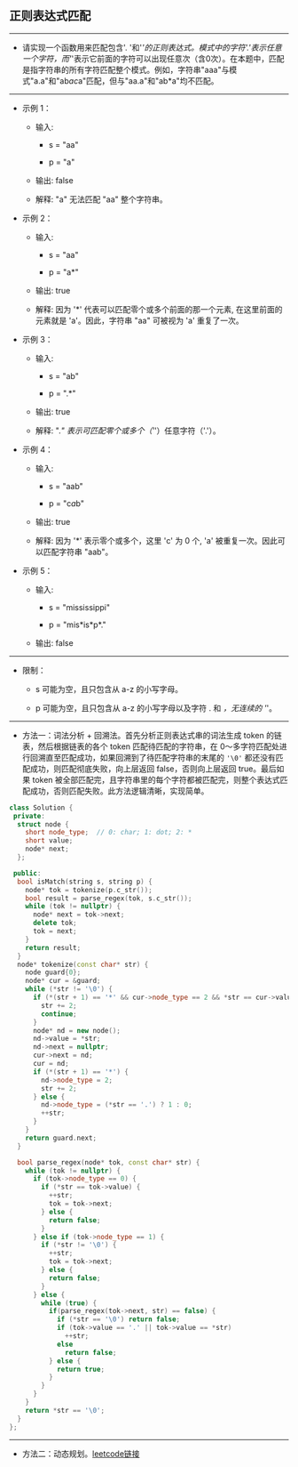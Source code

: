 ## 正则表达式匹配

--------------------

- 请实现一个函数用来匹配包含'. '和'*'的正则表达式。模式中的字符'.'表示任意一个字符，而'*'表示它前面的字符可以出现任意次（含0次）。在本题中，匹配是指字符串的所有字符匹配整个模式。例如，字符串"aaa"与模式"a.a"和"ab*ac*a"匹配，但与"aa.a"和"ab*a"均不匹配。

--------------------

- 示例 1：

    - 输入:

        - s = "aa"

        - p = "a"

    - 输出: false

    - 解释: "a" 无法匹配 "aa" 整个字符串。

- 示例 2：

    - 输入:

        - s = "aa"

        - p = "a*"

    - 输出: true

    - 解释: 因为 '*' 代表可以匹配零个或多个前面的那一个元素, 在这里前面的元素就是 'a'。因此，字符串 "aa" 可被视为 'a' 重复了一次。

- 示例 3：

    - 输入:

        - s = "ab"

        - p = ".*"
    
    - 输出: true

    - 解释: ".*" 表示可匹配零个或多个（'*'）任意字符（'.'）。

- 示例 4：

    - 输入:

        - s = "aab"
    
        - p = "c*a*b"
    
    - 输出: true

    - 解释: 因为 '*' 表示零个或多个，这里 'c' 为 0 个, 'a' 被重复一次。因此可以匹配字符串 "aab"。

- 示例 5：

    - 输入:

        - s = "mississippi"

        - p = "mis\*is\*p\*."

    - 输出: false

--------------------

- 限制：

    - s 可能为空，且只包含从 a-z 的小写字母。
    
    - p 可能为空，且只包含从 a-z 的小写字母以及字符 . 和 *，无连续的 '*'。

--------------------

- 方法一：词法分析 + 回溯法。首先分析正则表达式串的词法生成 token 的链表，然后根据链表的各个 token 匹配待匹配的字符串，在 0～多字符匹配处进行回溯直至匹配成功，如果回溯到了待匹配字符串的末尾的 `'\0'` 都还没有匹配成功，则匹配彻底失败，向上层返回 false，否则向上层返回 true。最后如果 token 被全部匹配完，且字符串里的每个字符都被匹配完，则整个表达式匹配成功，否则匹配失败。此方法逻辑清晰，实现简单。

```cpp
class Solution {
 private:
  struct node {
    short node_type;  // 0: char; 1: dot; 2: *
    short value;
    node* next;
  };

 public:
  bool isMatch(string s, string p) {
    node* tok = tokenize(p.c_str());
    bool result = parse_regex(tok, s.c_str());
    while (tok != nullptr) {
      node* next = tok->next;
      delete tok;
      tok = next;
    }
    return result;
  }
  node* tokenize(const char* str) {
    node guard{0};
    node* cur = &guard;
    while (*str != '\0') {
      if (*(str + 1) == '*' && cur->node_type == 2 && *str == cur->value) {
        str += 2;
        continue;
      }
      node* nd = new node();
      nd->value = *str;
      nd->next = nullptr;
      cur->next = nd;
      cur = nd;
      if (*(str + 1) == '*') {
        nd->node_type = 2;
        str += 2;
      } else {
        nd->node_type = (*str == '.') ? 1 : 0;
        ++str;
      }
    }
    return guard.next;
  }

  bool parse_regex(node* tok, const char* str) {
    while (tok != nullptr) {
      if (tok->node_type == 0) {
        if (*str == tok->value) {
          ++str;
          tok = tok->next;
        } else {
          return false;
        }
      } else if (tok->node_type == 1) {
        if (*str != '\0') {
          ++str;
          tok = tok->next;
        } else {
          return false;
        }
      } else {
        while (true) {
          if(parse_regex(tok->next, str) == false) {
            if (*str == '\0') return false;
            if (tok->value == '.' || tok->value == *str)
              ++str;
            else 
              return false;
          } else {
            return true;
          }
        }
      }
    }
    return *str == '\0';
  }
};
```
--------------------

- 方法二：动态规划。[leetcode链接](https://leetcode.cn/problems/zheng-ze-biao-da-shi-pi-pei-lcof/solution/zheng-ze-biao-da-shi-pi-pei-by-leetcode-s3jgn/)